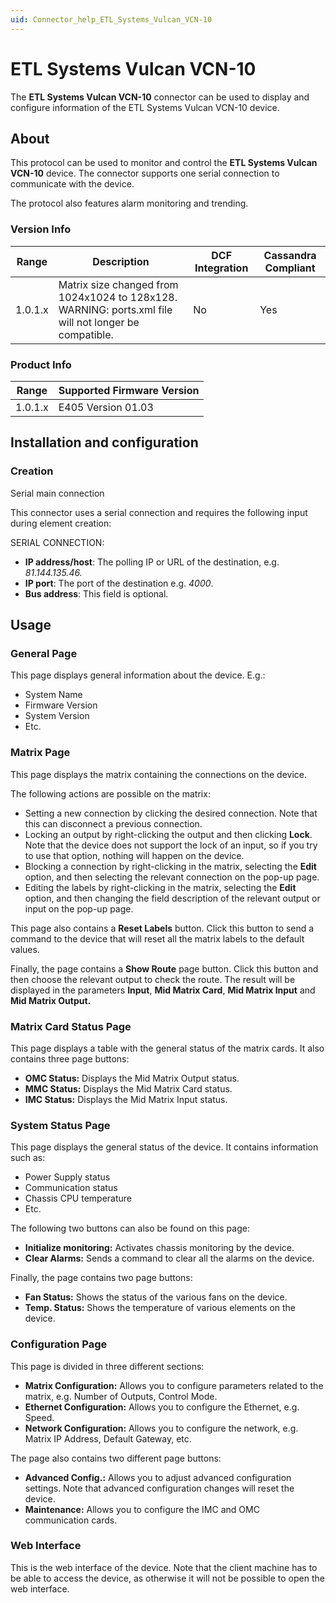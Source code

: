 ```yaml
---
uid: Connector_help_ETL_Systems_Vulcan_VCN-10
---
```


# ETL Systems Vulcan VCN-10

The **ETL Systems Vulcan VCN-10** connector can be used to display and configure information of the ETL Systems Vulcan VCN-10 device.

## About

This protocol can be used to monitor and control the **ETL Systems Vulcan VCN-10** device. The connector supports one serial connection to communicate with the device.

The protocol also features alarm monitoring and trending.

### Version Info

| **Range** | **Description**                                                                                       | **DCF Integration** | **Cassandra Compliant** |
|------------------|-------------------------------------------------------------------------------------------------------|---------------------|-------------------------|
| 1.0.1.x          | Matrix size changed from 1024x1024 to 128x128. WARNING: ports.xml file will not longer be compatible. | No                  | Yes                     |

### Product Info

| Range | Supported Firmware Version |
|------------------|-----------------------------|
| 1.0.1.x          | E405 Version 01.03          |

## Installation and configuration

### Creation

Serial main connection

This connector uses a serial connection and requires the following input during element creation:

SERIAL CONNECTION:

- **IP address/host**: The polling IP or URL of the destination, e.g. *81.144.135.46.*
- **IP port**: The port of the destination e.g. *4000*.
- **Bus address**: This field is optional.

## Usage

### General Page

This page displays general information about the device. E.g.:

- System Name
- Firmware Version
- System Version
- Etc.

### Matrix Page

This page displays the matrix containing the connections on the device.

The following actions are possible on the matrix:

- Setting a new connection by clicking the desired connection. Note that this can disconnect a previous connection.
- Locking an output by right-clicking the output and then clicking **Lock**. Note that the device does not support the lock of an input, so if you try to use that option, nothing will happen on the device.
- Blocking a connection by right-clicking in the matrix, selecting the **Edit** option, and then selecting the relevant connection on the pop-up page.
- Editing the labels by right-clicking in the matrix, selecting the **Edit** option, and then changing the field description of the relevant output or input on the pop-up page.

This page also contains a **Reset Labels** button. Click this button to send a command to the device that will reset all the matrix labels to the default values.

Finally, the page contains a **Show Route** page button. Click this button and then choose the relevant output to check the route. The result will be displayed in the parameters **Input**, **Mid Matrix Card**, **Mid Matrix Input** and **Mid Matrix Output.**

### Matrix Card Status Page

This page displays a table with the general status of the matrix cards. It also contains three page buttons:

- **OMC Status:** Displays the Mid Matrix Output status.
- **MMC Status:** Displays the Mid Matrix Card status.
- **IMC Status:** Displays the Mid Matrix Input status.

### System Status Page

This page displays the general status of the device. It contains information such as:

- Power Supply status
- Communication status
- Chassis CPU temperature
- Etc.

The following two buttons can also be found on this page:

- **Initialize monitoring:** Activates chassis monitoring by the device.
- **Clear Alarms:** Sends a command to clear all the alarms on the device.

Finally, the page contains two page buttons:

- **Fan Status:** Shows the status of the various fans on the device.
- **Temp. Status:** Shows the temperature of various elements on the device.

### Configuration Page

This page is divided in three different sections:

- **Matrix Configuration:** Allows you to configure parameters related to the matrix, e.g. Number of Outputs, Control Mode.
- **Ethernet Configuration:** Allows you to configure the Ethernet, e.g. Speed.
- **Network Configuration:** Allows you to configure the network, e.g. Matrix IP Address, Default Gateway, etc.

The page also contains two different page buttons:

- **Advanced Config.:** Allows you to adjust advanced configuration settings. Note that advanced configuration changes will reset the device.
- **Maintenance:** Allows you to configure the IMC and OMC communication cards.

### Web Interface

This is the web interface of the device. Note that the client machine has to be able to access the device, as otherwise it will not be possible to open the web interface.
